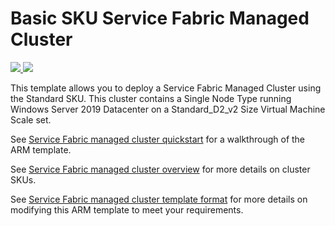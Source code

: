 # Basic SKU Service Fabric Managed Cluster

<a href="https://portal.azure.com/#create/Microsoft.Template/uri/https%3A%2F%2Fraw.githubusercontent.com%2FAzure-Samples%2Fservice-fabric-cluster-templates%2Fmaster%2F5-VM-Windows-1-NodeTypes-Secure%2FAzureDeploy.json" target="_blank">
    <img src="http://azuredeploy.net/deploybutton.png"/>
</a>
<a href="http://armviz.io/#/?load=https%3A%2F%2Fraw.githubusercontent.com%2FAzure-Samples%2Fservice-fabric-cluster-templates%2Fmaster%2F5-VM-Windows-1-NodeTypes-Secure%2FAzureDeploy.json" target="_blank">
    <img src="http://armviz.io/visualizebutton.png"/>
</a>

This template allows you to deploy a Service Fabric Managed Cluster using the Standard SKU. This cluster contains a Single Node Type running Windows Server 2019 Datacenter on a Standard_D2_v2 Size Virtual Machine Scale set.

See [Service Fabric managed cluster quickstart]() for a walkthrough of the ARM template. 

See [Service Fabric managed cluster overview]() for more details on cluster SKUs. 

See [Service Fabric managed cluster template format](https://docs.microsoft.com/azure/templates/microsoft.servicefabric/2020-01-01-preview/managedclusters) for more details on modifying this ARM template to meet your requirements. 
